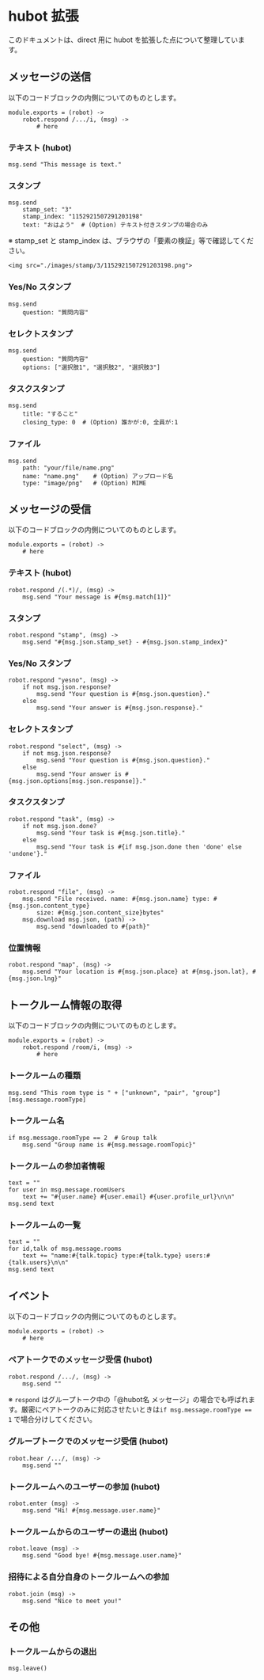 # hubot 拡張

このドキュメントは、direct 用に hubot を拡張した点について整理しています。


## メッセージの送信

以下のコードブロックの内側についてのものとします。

	module.exports = (robot) ->
		robot.respond /.../i, (msg) ->
			# here

### テキスト (hubot)

	msg.send "This message is text."

### スタンプ
	
	msg.send
		stamp_set: "3"
		stamp_index: "1152921507291203198"
  		text: "おはよう"  # (Option) テキスト付きスタンプの場合のみ

※ stamp_set と stamp_index は、ブラウザの「要素の検証」等で確認してください。

	<img src="./images/stamp/3/1152921507291203198.png">
	

### Yes/No スタンプ

	msg.send
		question: "質問内容"

### セレクトスタンプ

	msg.send
	    question: "質問内容"
	    options: ["選択肢1", "選択肢2", "選択肢3"]

### タスクスタンプ

	msg.send
		title: "すること"
		closing_type: 0  # (Option) 誰かが:0, 全員が:1

### ファイル

	msg.send
		path: "your/file/name.png"
		name: "name.png"    # (Option) アップロード名
		type: "image/png"   # (Option) MIME
	

## メッセージの受信

以下のコードブロックの内側についてのものとします。

	module.exports = (robot) ->
		# here


### テキスト (hubot)

	robot.respond /(.*)/, (msg) ->
		msg.send "Your message is #{msg.match[1]}"

### スタンプ

	robot.respond "stamp", (msg) ->
		msg.send "#{msg.json.stamp_set} - #{msg.json.stamp_index}"

### Yes/No スタンプ

	robot.respond "yesno", (msg) ->
		if not msg.json.response?
			msg.send "Your question is #{msg.json.question}."
		else
			msg.send "Your answer is #{msg.json.response}."

### セレクトスタンプ

	robot.respond "select", (msg) ->
		if not msg.json.response?
			msg.send "Your question is #{msg.json.question}."
		else
			msg.send "Your answer is #{msg.json.options[msg.json.response]}."

### タスクスタンプ

	robot.respond "task", (msg) ->
		if not msg.json.done?
			msg.send "Your task is #{msg.json.title}."
		else
			msg.send "Your task is #{if msg.json.done then 'done' else 'undone'}."

### ファイル

	robot.respond "file", (msg) ->
		msg.send "File received. name: #{msg.json.name} type: #{msg.json.content_type} 
			size: #{msg.json.content_size}bytes"
		msg.download msg.json, (path) ->
			msg.send "downloaded to #{path}"

### 位置情報

	robot.respond "map", (msg) ->
		msg.send "Your location is #{msg.json.place} at #{msg.json.lat}, #{msg.json.lng}"

## トークルーム情報の取得

以下のコードブロックの内側についてのものとします。

	module.exports = (robot) ->
		robot.respond /room/i, (msg) ->
			# here

### トークルームの種類

 	msg.send "This room type is " + ["unknown", "pair", "group"][msg.message.roomType]

### トークルーム名

	if msg.message.roomType == 2  # Group talk
		msg.send "Group name is #{msg.message.roomTopic}"

### トークルームの参加者情報

	text = ""
	for user in msg.message.roomUsers
	    text += "#{user.name} #{user.email} #{user.profile_url}\n\n" 
    msg.send text

### トークルームの一覧

	text = ""
	for id,talk of msg.message.rooms
	    text += "name:#{talk.topic} type:#{talk.type} users:#{talk.users}\n\n" 
    msg.send text

## イベント

以下のコードブロックの内側についてのものとします。

	module.exports = (robot) ->
		# here

### ペアトークでのメッセージ受信 (hubot)

	robot.respond /.../, (msg) ->
		msg.send ""

※ `respond` はグループトーク中の「@hubot名 メッセージ」の場合でも呼ばれます。厳密にペアトークのみに対応させたいときは`if msg.message.roomType == 1` で場合分けしてください。

### グループトークでのメッセージ受信 (hubot)
 
	robot.hear /.../, (msg) ->
		msg.send ""

### トークルームへのユーザーの参加 (hubot)

	robot.enter (msg) ->
		msg.send "Hi! #{msg.message.user.name}"

### トークルームからのユーザーの退出 (hubot)

	robot.leave (msg) ->
		msg.send "Good bye! #{msg.message.user.name}"

### 招待による自分自身のトークルームへの参加

	robot.join (msg) ->
		msg.send "Nice to meet you!"

## その他

### トークルームからの退出

	msg.leave()
